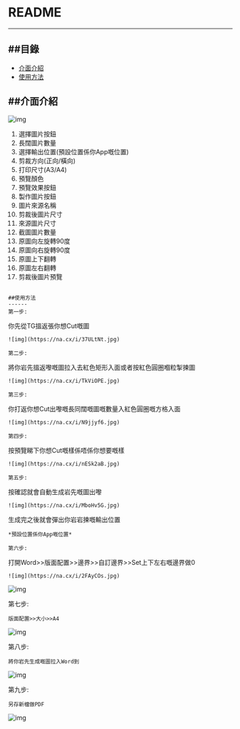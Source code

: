 README
===========================

****
##目錄
------
* [介面介紹](#介面介紹)
* [使用方法](#使用方法)

##介面介紹
------
![img](https://na.cx/i/WCx9bpQ.jpg)
1. 選擇圖片按鈕
2. 長闊圖片數量
3. 選擇輸出位置(預設位置係你App嘅位置)
4. 剪裁方向(正向/橫向)
5. 打印尺寸(A3/A4)
6. 預覽顏色
7. 預覽效果按鈕
8. 製作圖片按鈕
9. 圖片來源名稱
10. 剪裁後圖片尺寸
11. 來源圖片尺寸
12. 截圖圖片數量
13. 原圖向左旋轉90度
14. 原圖向右旋轉90度
15. 原圖上下翻轉
16. 原圖左右翻轉
17. 剪裁後圖片預覽
```

##使用方法
------
第一步:
```
你先從TG搵返張你想Cut嘅圖
```
![img](https://na.cx/i/37ULtNt.jpg)

第二步:
```
將你岩先搵返嚟嘅圖拉入去紅色矩形入面或者按紅色圓圈嗰粒掣揀圖
```
![img](https://na.cx/i/TkViOPE.jpg)

第三步:
```
你打返你想Cut出嚟嘅長同闊嘅圖嘅數量入紅色圓圈嘅方格入面
```
![img](https://na.cx/i/N9jjyf6.jpg)

第四步:
```
按預覽睇下你想Cut嘅樣係唔係你想要嘅樣
```
![img](https://na.cx/i/nESk2aB.jpg)

第五步:
```
按確認就會自動生成岩先嘅圖出嚟
```
![img](https://na.cx/i/MboHv5G.jpg)
```
生成完之後就會彈出你岩岩揀嘅輸出位置
```
*預設位置係你App嘅位置*

第六步:
```
打開Word>>版面配置>>邊界>>自訂邊界>>Set上下左右嘅邊界做0
```
![img](https://na.cx/i/2FAyCOs.jpg) 
```
![img](https://na.cx/i/CkNhj2T.jpg) 

第七步:
```
版面配置>>大小>>A4
```
![img](https://na.cx/i/s2U3Z3E.jpg)

第八步:
```
將你岩先生成嘅圖拉入Word到
```
![img](https://na.cx/i/Ye1U6Op.jpg)

 第九步:
 ```
另存新檔做PDF
```
![img](https://na.cx/i/tEiHwfK.jpg)
